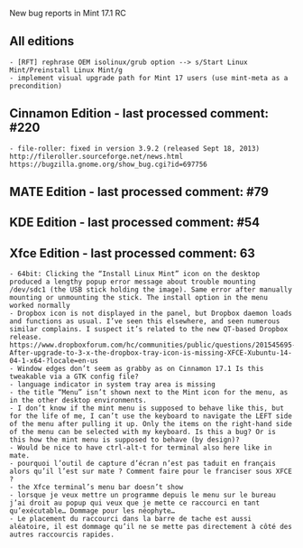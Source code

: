 New bug reports in Mint 17.1 RC

All editions
------------
	- [RFT] rephrase OEM isolinux/grub option --> s/Start Linux Mint/Preinstall Linux Mint/g
	- implement visual upgrade path for Mint 17 users (use mint-meta as a precondition)

Cinnamon Edition - last processed comment: #220
-----------------------------------------------
	- file-roller: fixed in version 3.9.2 (released Sept 18, 2013) http://fileroller.sourceforge.net/news.html https://bugzilla.gnome.org/show_bug.cgi?id=697756

MATE Edition - last processed comment: #79
------------------------------------------

KDE Edition - last processed comment: #54
-----------------------------------------


Xfce Edition - last processed comment: 63
-----------------------------------------
	- 64bit: Clicking the “Install Linux Mint” icon on the desktop produced a lengthy popup error message about trouble mounting /dev/sdc1 (the USB stick holding the image). Same error after manually mounting or unmounting the stick. The install option in the menu worked normally
	- Dropbox icon is not displayed in the panel, but Dropbox daemon loads and functions as usual. I’ve seen this elsewhere, and seen numerous similar complains. I suspect it’s related to the new QT-based Dropbox release. https://www.dropboxforum.com/hc/communities/public/questions/201545695-After-upgrade-to-3-x-the-dropbox-tray-icon-is-missing-XFCE-Xubuntu-14-04-1-x64-?locale=en-us
	- Window edges don’t seem as grabby as on Cinnamon 17.1 Is this tweakable via a GTK config file?
	- language indicator in system tray area is missing
	- the title “Menu” isn’t shown next to the Mint icon for the menu, as in the other desktop environments.
	- I don’t know if the mint menu is supposed to behave like this, but for the life of me, I can’t use the keyboard to navigate the LEFT side of the menu after pulling it up. Only the items on the right-hand side of the menu can be selected with my keyboard. Is this a bug? Or is this how the mint menu is supposed to behave (by design)?
	- Would be nice to have ctrl-alt-t for terminal also here like in mate.
	- pourquoi l’outil de capture d’écran n’est pas taduit en français alors qu’il l’est sur mate ? Comment faire pour le franciser sous XFCE ?
	- the Xfce terminal’s menu bar doesn’t show
	- lorsque je veux mettre un programme depuis le menu sur le bureau j’ai droit au popup qui veux que je mette ce raccourci en tant qu’exécutable… Dommage pour les néophyte…
	- Le placement du raccourci dans la barre de tache est aussi aléatoire, il est dommage qu’il ne se mette pas directement à côté des autres raccourcis rapides. 

